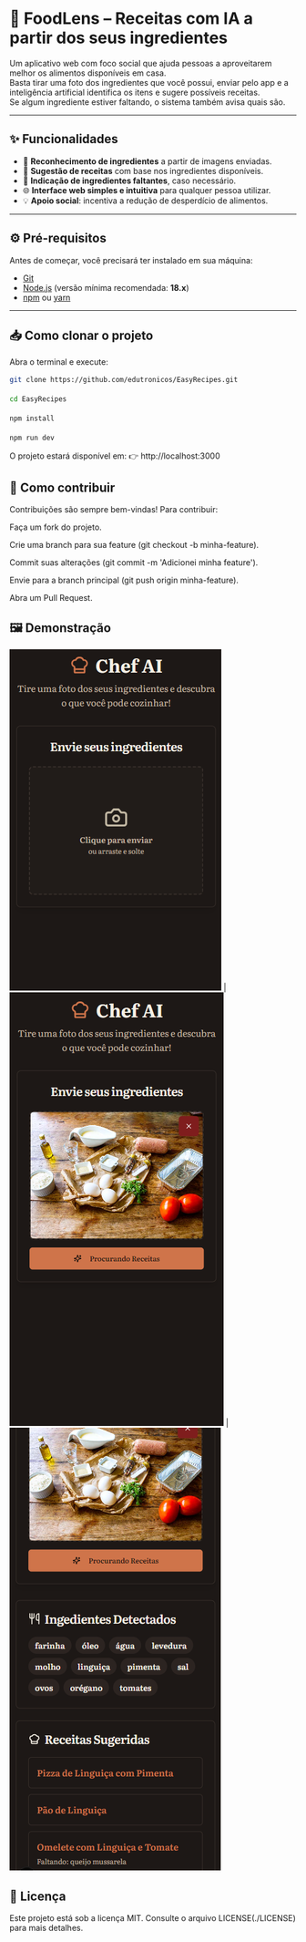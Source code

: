 # 🍳 FoodLens – Receitas com IA a partir dos seus ingredientes

Um aplicativo web com foco social que ajuda pessoas a aproveitarem melhor os alimentos disponíveis em casa.  
Basta tirar uma foto dos ingredientes que você possui, enviar pelo app e a inteligência artificial identifica os itens e sugere possíveis receitas.  
Se algum ingrediente estiver faltando, o sistema também avisa quais são.

---

## ✨ Funcionalidades

- 📸 **Reconhecimento de ingredientes** a partir de imagens enviadas.  
- 🧾 **Sugestão de receitas** com base nos ingredientes disponíveis.  
- 🔎 **Indicação de ingredientes faltantes**, caso necessário.  
- 🌐 **Interface web simples e intuitiva** para qualquer pessoa utilizar.  
- 💡 **Apoio social**: incentiva a redução de desperdício de alimentos.  

---

## ⚙️ Pré-requisitos

Antes de começar, você precisará ter instalado em sua máquina:

- [Git](https://git-scm.com/)  
- [Node.js](https://nodejs.org/) (versão mínima recomendada: **18.x**)  
- [npm](https://www.npmjs.com/) ou [yarn](https://yarnpkg.com/)  

---

## 📥 Como clonar o projeto

Abra o terminal e execute:

```bash
git clone https://github.com/edutronicos/EasyRecipes.git

cd EasyRecipes

npm install 

npm run dev

``` 
O projeto estará disponível em:
👉 http://localhost:3000

## 🤝 Como contribuir

Contribuições são sempre bem-vindas!
Para contribuir:

Faça um fork do projeto.

Crie uma branch para sua feature (git checkout -b minha-feature).

Commit suas alterações (git commit -m 'Adicionei minha feature').

Envie para a branch principal (git push origin minha-feature).

Abra um Pull Request.

## 🖼️ Demonstração

![Print 01](/src/img/chefAI1.png) | ![Print 02](/src/img/chefAI2.png) | ![Print 03](/src/img/chefAI3.png)

## 📄 Licença

Este projeto está sob a licença MIT.
Consulte o arquivo LICENSE(./LICENSE) para mais detalhes.